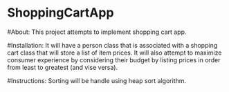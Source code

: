 # ShoppingCartApp
#About: This project attempts to implement shopping cart app. 

#Installation: It will have a person class that is associated with a shopping cart class that will store a list of item prices. It will also attempt to maximize consumer experience by considering their budget by listing prices in order from least to greatest (and vise versa).

#Instructions: Sorting will be handle using heap sort algorithm. 
